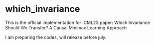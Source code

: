 # which_invariance
This is the official implementation for ICML23 paper: Which Invariance Should We Transfer? A Causal Minimax Learning Approach

I am preparing the codes, will release before july. 
